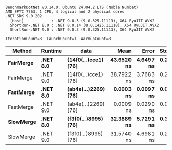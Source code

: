 ```

BenchmarkDotNet v0.14.0, Ubuntu 24.04.2 LTS (Noble Numbat)
AMD EPYC 7763, 1 CPU, 4 logical and 2 physical cores
.NET SDK 9.0.202
  [Host]            : .NET 9.0.3 (9.0.325.11113), X64 RyuJIT AVX2
  ShortRun-.NET 8.0 : .NET 8.0.14 (8.0.1425.11118), X64 RyuJIT AVX2
  ShortRun-.NET 9.0 : .NET 9.0.3 (9.0.325.11113), X64 RyuJIT AVX2

IterationCount=3  LaunchCount=1  WarmupCount=3  

```
| Method    | Runtime  | data                 | Mean       | Error     | StdDev    | Median     | Min        | Max        | Gen0   | Allocated |
|---------- |--------- |--------------------- |-----------:|----------:|----------:|-----------:|-----------:|-----------:|-------:|----------:|
| **FairMerge** | **.NET 8.0** | **(14f0(...)cce1) [76]** | **43.6520 ns** | **4.6497 ns** | **0.2549 ns** | **43.7973 ns** | **43.3578 ns** | **43.8011 ns** | **0.0086** |     **144 B** |
| FairMerge | .NET 9.0 | (14f0(...)cce1) [76] | 38.7922 ns | 3.7683 ns | 0.2066 ns | 38.8948 ns | 38.5544 ns | 38.9273 ns | 0.0086 |     144 B |
| **FastMerge** | **.NET 8.0** | **(ab4e(...)2269) [76]** |  **0.0003 ns** | **0.0097 ns** | **0.0005 ns** |  **0.0000 ns** |  **0.0000 ns** |  **0.0009 ns** |      **-** |         **-** |
| FastMerge | .NET 9.0 | (ab4e(...)2269) [76] |  0.0009 ns | 0.0290 ns | 0.0016 ns |  0.0000 ns |  0.0000 ns |  0.0028 ns |      - |         - |
| **SlowMerge** | **.NET 8.0** | **(f3f0(...)8995) [76]** | **32.3889 ns** | **5.7291 ns** | **0.3140 ns** | **32.3310 ns** | **32.1079 ns** | **32.7279 ns** | **0.0048** |      **80 B** |
| SlowMerge | .NET 9.0 | (f3f0(...)8995) [76] | 31.5740 ns | 4.6981 ns | 0.2575 ns | 31.6789 ns | 31.2806 ns | 31.7625 ns | 0.0048 |      80 B |
